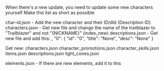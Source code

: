 When there's a new update, you need to update some new characters yourself
Make this list as short as possible

char-id.json - Add the new character and their ID/dId (Description ID)
characters.json - Get new file and change the name of the trailblazer to "Trailblazer" and not "{NICKNAME}" (index_new)
descriptions.json - Get new file and add this:
,
    "0": {
        "id": "0",
        "title": "None",
        "desc": "None"
    }

Get new:
characters.json
character_promotions.json
character_skills.json
items.json
descriptions.json
light_cones.json




elements.json - If there are new elements, add it to this